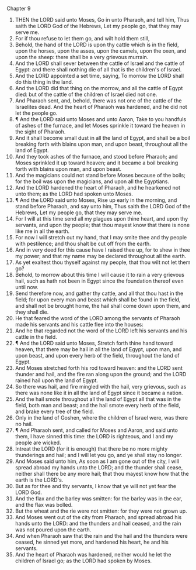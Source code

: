 

Chapter 9

1. THEN the LORD said unto Moses, Go in unto Pharaoh, and tell him, Thus saith the LORD God of the Hebrews, Let my people go, that they may serve me.
2. For if thou refuse to let them go, and wilt hold them still,
3. Behold, the hand of the LORD is upon thy cattle which is in the field, upon the horses, upon the asses, upon the camels, upon the oxen, and upon the sheep: there shall be a very grievous murrain.
4. And the LORD shall sever between the cattle of Israel and the cattle of Egypt: and there shall nothing die of all that is the children's of Israel.
5. And the LORD appointed a set time, saying, To morrow the LORD shall do this thing in the land.
6. And the LORD did that thing on the morrow, and all the cattle of Egypt died: but of the cattle of the children of Israel died not one.
7. And Pharaoh sent, and, behold, there was not one of the cattle of the Israelites dead.  And the heart of Pharaoh was hardened, and he did not let the people go.
8. ¶ And the LORD said unto Moses and unto Aaron, Take to you handfuls of ashes of the furnace, and let Moses sprinkle it toward the heaven in the sight of Pharaoh.
9. And it shall become small dust in all the land of Egypt, and shall be a boil breaking forth with blains upon man, and upon beast, throughout all the land of Egypt.
10. And they took ashes of the furnace, and stood before Pharaoh; and Moses sprinkled it up toward heaven; and it became a boil breaking forth with blains upon man, and upon beast.
11. And the magicians could not stand before Moses because of the boils; for the boil was upon the magicians, and upon all the Egyptians.
12. And the LORD hardened the heart of Pharaoh, and he hearkened not unto them; as the LORD had spoken unto Moses.
13. ¶ And the LORD said unto Moses, Rise up early in the morning, and stand before Pharaoh, and say unto him, Thus saith the LORD God of the Hebrews, Let my people go, that they may serve me.
14. For I will at this time send all my plagues upon thine heart, and upon thy servants, and upon thy people; that thou mayest know that there is none like me in all the earth.
15. For now I will stretch out my hand, that I may smite thee and thy people with pestilence; and thou shalt be cut off from the earth.
16. And in very deed for this cause have I raised thee up, for to shew in thee my power; and that my name may be declared throughout all the earth.
17. As yet exaltest thou thyself against my people, that thou wilt not let them go?
18. Behold, to morrow about this time I will cause it to rain a very grievous hail, such as hath not been in Egypt since the foundation thereof even until now.
19. Send therefore now, and gather thy cattle, and all that thou hast in the field; for upon every man and beast which shall be found in the field, and shall not be brought home, the hail shall come down upon them, and they shall die.
20. He that feared the word of the LORD among the servants of Pharaoh made his servants and his cattle flee into the houses:
21. And he that regarded not the word of the LORD left his servants and his cattle in the field.
22. ¶ And the LORD said unto Moses, Stretch forth thine hand toward heaven, that there may be hail in all the land of Egypt, upon man, and upon beast, and upon every herb of the field, throughout the land of Egypt.
23. And Moses stretched forth his rod toward heaven: and the LORD sent thunder and hail, and the fire ran along upon the ground; and the LORD rained hail upon the land of Egypt.
24. So there was hail, and fire mingled with the hail, very grievous, such as there was none like it in all the land of Egypt since it became a nation.
25. And the hail smote throughout all the land of Egypt all that was in the field, both man and beast; and the hail smote every herb of the field, and brake every tree of the field.
26. Only in the land of Goshen, where the children of Israel were, was there no hail.
27. ¶ And Pharaoh sent, and called for Moses and Aaron, and said unto them, I have sinned this time: the LORD is righteous, and I and my people are wicked.
28. Intreat the LORD (for it is enough) that there be no more mighty thunderings and hail; and I will let you go, and ye shall stay no longer.
29. And Moses said unto him, As soon as I am gone out of the city, I will spread abroad my hands unto the LORD; and the thunder shall cease, neither shall there be any more hail; that thou mayest know how that the earth is the LORD's.
30. But as for thee and thy servants, I know that ye will not yet fear the LORD God.
31. And the flax and the barley was smitten: for the barley was in the ear, and the flax was bolled.
32. But the wheat and the rie were not smitten: for they were not grown up.
33. And Moses went out of the city from Pharaoh, and spread abroad his hands unto the LORD: and the thunders and hail ceased, and the rain was not poured upon the earth.
34. And when Pharaoh saw that the rain and the hail and the thunders were ceased, he sinned yet more, and hardened his heart, he and his servants.
35. And the heart of Pharaoh was hardened, neither would he let the children of Israel go; as the LORD had spoken by Moses.
